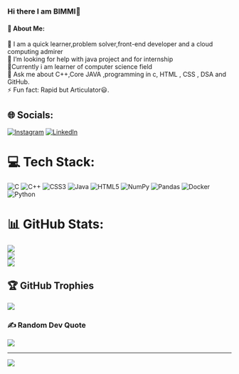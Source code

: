 ### Hi there I am BIMMI👋

#### 💫 About Me:
🔭 I am a quick learner,problem solver,front-end developer and a cloud computing admirer<br>🤝 I’m looking for help with java project and for internship<br>🌱Currently i am learner of computer science field <br>💬 Ask me about C++,Core JAVA ,programming in c, HTML , CSS , DSA  and GitHub.<br>⚡ Fun fact: Rapid but Articulator😃.


## 🌐 Socials:
[![Instagram](https://img.shields.io/badge/Instagram-%23E4405F.svg?logo=Instagram&logoColor=white)](https://instagram.com/bimmyysingh) [![LinkedIn](https://img.shields.io/badge/LinkedIn-%230077B5.svg?logo=linkedin&logoColor=white)](https://linkedin.com/in/bimmikumari14) 

# 💻 Tech Stack:
![C](https://img.shields.io/badge/c-%2300599C.svg?style=plastic&logo=c&logoColor=white) ![C++](https://img.shields.io/badge/c++-%2300599C.svg?style=plastic&logo=c%2B%2B&logoColor=white) ![CSS3](https://img.shields.io/badge/css3-%231572B6.svg?style=plastic&logo=css3&logoColor=white) ![Java](https://img.shields.io/badge/java-%23ED8B00.svg?style=plastic&logo=java&logoColor=white) ![HTML5](https://img.shields.io/badge/html5-%23E34F26.svg?style=plastic&logo=html5&logoColor=white) ![NumPy](https://img.shields.io/badge/numpy-%23013243.svg?style=plastic&logo=numpy&logoColor=white) ![Pandas](https://img.shields.io/badge/pandas-%23150458.svg?style=plastic&logo=pandas&logoColor=white) ![Docker](https://img.shields.io/badge/docker-%230db7ed.svg?style=plastic&logo=docker&logoColor=white) ![Python](https://img.shields.io/badge/python-3670A0?style=plastic&logo=python&logoColor=ffdd54)
# 📊 GitHub Stats:
![](https://github-readme-stats.vercel.app/api?username=BimmiKumari&theme=highcontrast&hide_border=false&include_all_commits=false&count_private=false)<br/>
![](https://github-readme-streak-stats.herokuapp.com/?user=BimmiKumari&theme=highcontrast&hide_border=false)<br/>
![](https://github-readme-stats.vercel.app/api/top-langs/?username=BimmiKumari&theme=highcontrast&hide_border=false&include_all_commits=false&count_private=false&layout=compact)

## 🏆 GitHub Trophies
![](https://github-profile-trophy.vercel.app/?username=BimmiKumari&theme=onestar&no-frame=true&no-bg=false&margin-w=4)

### ✍️ Random Dev Quote
![](https://quotes-github-readme.vercel.app/api?type=horizontal&theme=tokyonight)

---
[![](https://visitcount.itsvg.in/api?id=BimmiKumari&icon=9&color=1)](https://visitcount.itsvg.in)


